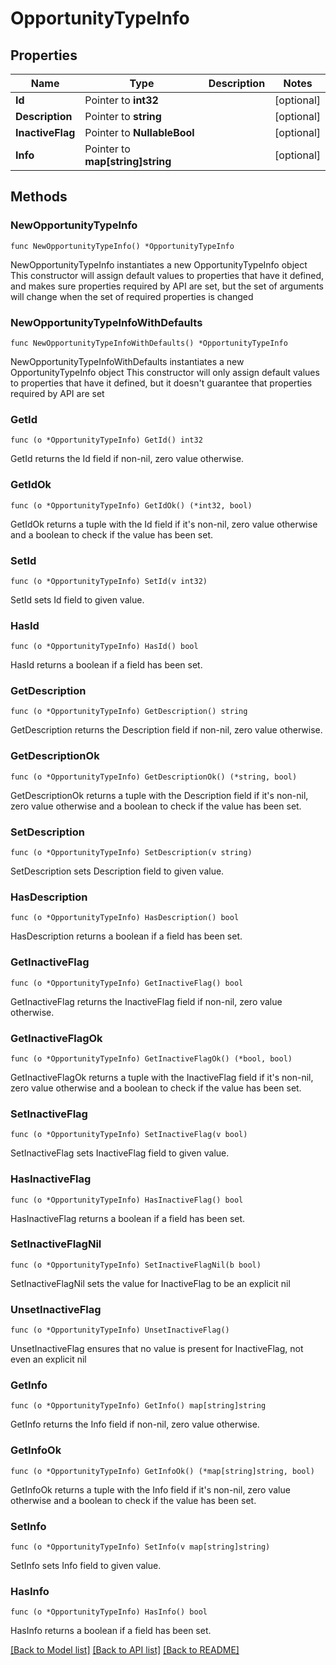 # OpportunityTypeInfo

## Properties

Name | Type | Description | Notes
------------ | ------------- | ------------- | -------------
**Id** | Pointer to **int32** |  | [optional] 
**Description** | Pointer to **string** |  | [optional] 
**InactiveFlag** | Pointer to **NullableBool** |  | [optional] 
**Info** | Pointer to **map[string]string** |  | [optional] 

## Methods

### NewOpportunityTypeInfo

`func NewOpportunityTypeInfo() *OpportunityTypeInfo`

NewOpportunityTypeInfo instantiates a new OpportunityTypeInfo object
This constructor will assign default values to properties that have it defined,
and makes sure properties required by API are set, but the set of arguments
will change when the set of required properties is changed

### NewOpportunityTypeInfoWithDefaults

`func NewOpportunityTypeInfoWithDefaults() *OpportunityTypeInfo`

NewOpportunityTypeInfoWithDefaults instantiates a new OpportunityTypeInfo object
This constructor will only assign default values to properties that have it defined,
but it doesn't guarantee that properties required by API are set

### GetId

`func (o *OpportunityTypeInfo) GetId() int32`

GetId returns the Id field if non-nil, zero value otherwise.

### GetIdOk

`func (o *OpportunityTypeInfo) GetIdOk() (*int32, bool)`

GetIdOk returns a tuple with the Id field if it's non-nil, zero value otherwise
and a boolean to check if the value has been set.

### SetId

`func (o *OpportunityTypeInfo) SetId(v int32)`

SetId sets Id field to given value.

### HasId

`func (o *OpportunityTypeInfo) HasId() bool`

HasId returns a boolean if a field has been set.

### GetDescription

`func (o *OpportunityTypeInfo) GetDescription() string`

GetDescription returns the Description field if non-nil, zero value otherwise.

### GetDescriptionOk

`func (o *OpportunityTypeInfo) GetDescriptionOk() (*string, bool)`

GetDescriptionOk returns a tuple with the Description field if it's non-nil, zero value otherwise
and a boolean to check if the value has been set.

### SetDescription

`func (o *OpportunityTypeInfo) SetDescription(v string)`

SetDescription sets Description field to given value.

### HasDescription

`func (o *OpportunityTypeInfo) HasDescription() bool`

HasDescription returns a boolean if a field has been set.

### GetInactiveFlag

`func (o *OpportunityTypeInfo) GetInactiveFlag() bool`

GetInactiveFlag returns the InactiveFlag field if non-nil, zero value otherwise.

### GetInactiveFlagOk

`func (o *OpportunityTypeInfo) GetInactiveFlagOk() (*bool, bool)`

GetInactiveFlagOk returns a tuple with the InactiveFlag field if it's non-nil, zero value otherwise
and a boolean to check if the value has been set.

### SetInactiveFlag

`func (o *OpportunityTypeInfo) SetInactiveFlag(v bool)`

SetInactiveFlag sets InactiveFlag field to given value.

### HasInactiveFlag

`func (o *OpportunityTypeInfo) HasInactiveFlag() bool`

HasInactiveFlag returns a boolean if a field has been set.

### SetInactiveFlagNil

`func (o *OpportunityTypeInfo) SetInactiveFlagNil(b bool)`

 SetInactiveFlagNil sets the value for InactiveFlag to be an explicit nil

### UnsetInactiveFlag
`func (o *OpportunityTypeInfo) UnsetInactiveFlag()`

UnsetInactiveFlag ensures that no value is present for InactiveFlag, not even an explicit nil
### GetInfo

`func (o *OpportunityTypeInfo) GetInfo() map[string]string`

GetInfo returns the Info field if non-nil, zero value otherwise.

### GetInfoOk

`func (o *OpportunityTypeInfo) GetInfoOk() (*map[string]string, bool)`

GetInfoOk returns a tuple with the Info field if it's non-nil, zero value otherwise
and a boolean to check if the value has been set.

### SetInfo

`func (o *OpportunityTypeInfo) SetInfo(v map[string]string)`

SetInfo sets Info field to given value.

### HasInfo

`func (o *OpportunityTypeInfo) HasInfo() bool`

HasInfo returns a boolean if a field has been set.


[[Back to Model list]](../README.md#documentation-for-models) [[Back to API list]](../README.md#documentation-for-api-endpoints) [[Back to README]](../README.md)



